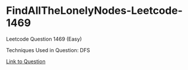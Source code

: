 # FindAllTheLonelyNodes-Leetcode-1469

Leetcode Question 1469 (Easy)

Techniques Used in Question:
DFS

[Link to Question](https://leetcode.com/problems/find-all-the-lonely-nodes/)
